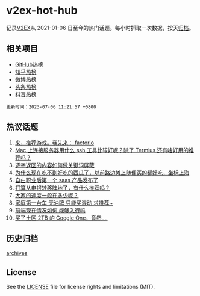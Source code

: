 # v2ex-hot-hub

 记录[V2EX](https://www.v2ex.com/)从 2021-01-06 日至今的热门话题。每小时抓取一次数据，按天[归档](archives)。
 
 ## 相关项目

- [GitHub热榜](https://github.com/it985/github-hot-hub)
- [知乎热榜](https://github.com/it985/zhihu-hot-hub)
- [微博热榜](https://github.com/it985/weibo-hot-hub)
- [头条热榜](https://github.com/it985/toutiao-hot-hub)
- [抖音热榜](https://github.com/it985/douyin-hot-hub)


 `更新时间：2023-07-06 11:21:57 +0800`

## 热议话题

1. [来，推荐游戏。我先来： factorio](https://www.v2ex.com/t/954388)
1. [Mac 上连接服务器用什么 ssh 工具比较好呢？除了 Termius 还有啥好用的推荐吗？](https://www.v2ex.com/t/954253)
1. [逐字返回的内容如何做关键词屏蔽](https://www.v2ex.com/t/954296)
1. [为什么现在吃不到好吃的西瓜了，以前路边摊上随便买的都好吃，坐标上海](https://www.v2ex.com/t/954320)
1. [自由职业后第一个 saas 产品发布了](https://www.v2ex.com/t/954305)
1. [打算从电报转移阵地了，有什么推荐吗？](https://www.v2ex.com/t/954345)
1. [大家的速度一般在多少呢？](https://www.v2ex.com/t/954254)
1. [家庭第一台车 无油牌 只能买混动 求推荐~](https://www.v2ex.com/t/954243)
1. [前端现在情况如何 能够入行吗](https://www.v2ex.com/t/954392)
1. [买了土区 2TB 的 Google One，竟然....](https://www.v2ex.com/t/954251)

## 历史归档

[archives](archives)

## License

See the [LICENSE](LICENSE) file for license rights and limitations (MIT).
